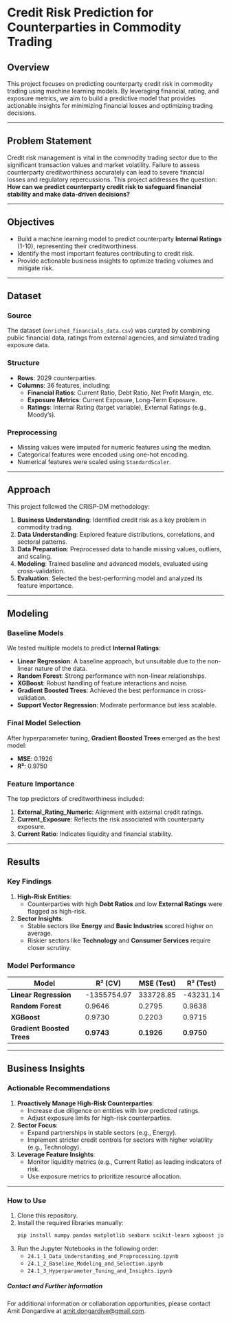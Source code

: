 # Credit Risk Prediction for Counterparties in Commodity Trading

## Overview
This project focuses on predicting counterparty credit risk in commodity trading using machine learning models. By leveraging financial, rating, and exposure metrics, we aim to build a predictive model that provides actionable insights for minimizing financial losses and optimizing trading decisions.

---

## Problem Statement
Credit risk management is vital in the commodity trading sector due to the significant transaction values and market volatility. Failure to assess counterparty creditworthiness accurately can lead to severe financial losses and regulatory repercussions. This project addresses the question: **How can we predict counterparty credit risk to safeguard financial stability and make data-driven decisions?**

---

## Objectives
- Build a machine learning model to predict counterparty **Internal Ratings** (1-10), representing their creditworthiness.
- Identify the most important features contributing to credit risk.
- Provide actionable business insights to optimize trading volumes and mitigate risk.

---

## Dataset
### Source
The dataset (`enriched_financials_data.csv`) was curated by combining public financial data, ratings from external agencies, and simulated trading exposure data.

### Structure
- **Rows**: 2029 counterparties.
- **Columns**: 36 features, including:
  - **Financial Ratios**: Current Ratio, Debt Ratio, Net Profit Margin, etc.
  - **Exposure Metrics**: Current Exposure, Long-Term Exposure.
  - **Ratings**: Internal Rating (target variable), External Ratings (e.g., Moody’s).

### Preprocessing
- Missing values were imputed for numeric features using the median.
- Categorical features were encoded using one-hot encoding.
- Numerical features were scaled using `StandardScaler`.

---

## Approach
This project followed the CRISP-DM methodology:
1. **Business Understanding**: Identified credit risk as a key problem in commodity trading.
2. **Data Understanding**: Explored feature distributions, correlations, and sectoral patterns.
3. **Data Preparation**: Preprocessed data to handle missing values, outliers, and scaling.
4. **Modeling**: Trained baseline and advanced models, evaluated using cross-validation.
5. **Evaluation**: Selected the best-performing model and analyzed its feature importance.

---

## Modeling
### Baseline Models
We tested multiple models to predict **Internal Ratings**:
- **Linear Regression**: A baseline approach, but unsuitable due to the non-linear nature of the data.
- **Random Forest**: Strong performance with non-linear relationships.
- **XGBoost**: Robust handling of feature interactions and noise.
- **Gradient Boosted Trees**: Achieved the best performance in cross-validation.
- **Support Vector Regression**: Moderate performance but less scalable.

### Final Model Selection
After hyperparameter tuning, **Gradient Boosted Trees** emerged as the best model:
- **MSE**: 0.1926
- **R²**: 0.9750

### Feature Importance
The top predictors of creditworthiness included:
1. **External_Rating_Numeric**: Alignment with external credit ratings.
2. **Current_Exposure**: Reflects the risk associated with counterparty exposure.
3. **Current Ratio**: Indicates liquidity and financial stability.

---

## Results
### Key Findings
1. **High-Risk Entities**:
   - Counterparties with high **Debt Ratios** and low **External Ratings** were flagged as high-risk.
2. **Sector Insights**:
   - Stable sectors like **Energy** and **Basic Industries** scored higher on average.
   - Riskier sectors like **Technology** and **Consumer Services** require closer scrutiny.

### Model Performance
| **Model**                 | **R² (CV)** | **MSE (Test)** | **R² (Test)** |
|---------------------------|-------------|----------------|---------------|
| **Linear Regression**     | -1355754.97 | 333728.85      | -43231.14     |
| **Random Forest**         | 0.9646      | 0.2795         | 0.9638        |
| **XGBoost**               | 0.9730      | 0.2203         | 0.9715        |
| **Gradient Boosted Trees**| **0.9743**  | **0.1926**     | **0.9750**    |

---

## Business Insights
### Actionable Recommendations
1. **Proactively Manage High-Risk Counterparties**:
   - Increase due diligence on entities with low predicted ratings.
   - Adjust exposure limits for high-risk counterparties.
2. **Sector Focus**:
   - Expand partnerships in stable sectors (e.g., Energy).
   - Implement stricter credit controls for sectors with higher volatility (e.g., Technology).
3. **Leverage Feature Insights**:
   - Monitor liquidity metrics (e.g., Current Ratio) as leading indicators of risk.
   - Use exposure metrics to prioritize resource allocation.

---

### How to Use
1. Clone this repository.
2. Install the required libraries manually:
   ```bash
   pip install numpy pandas matplotlib seaborn scikit-learn xgboost joblib
3. Run the Jupyter Notebooks in the following order:
   - `24.1_1_Data_Understanding_and_Preprocessing.ipynb`
   - `24.1_2_Baseline_Modeling_and_Selection.ipynb`
   - `24.1_3_Hyperparameter_Tuning_and_Insights.ipynb`


##### **Contact and Further Information**

For additional information or collaboration opportunities, please contact Amit Dongardive at amit.dongardive@gmail.com.
